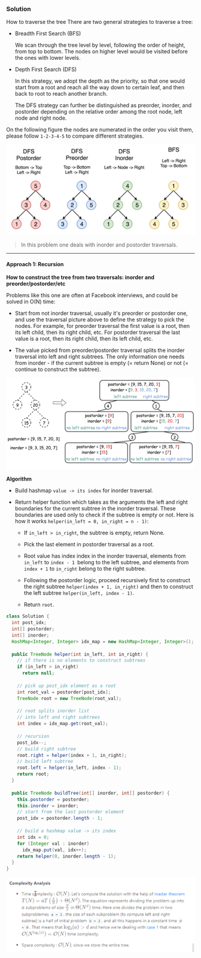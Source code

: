 ### Solution

How to traverse the tree
There are two general strategies to traverse a tree:

* Breadth First Search (BFS)

    We scan through the tree level by level, following the order of height, from top to bottom. The nodes on higher level would be visited before the ones with lower levels.

* Depth First Search (DFS)

    In this strategy, we adopt the depth as the priority, so that one would start from a root and reach all the way down to certain leaf, and then back to root to reach another branch.

    The DFS strategy can further be distinguished as preorder, inorder, and postorder depending on the relative order among the root node, left node and right node.

On the following figure the nodes are numerated in the order you visit them, please follow `1-2-3-4-5` to compare different strategies.

![](../L.105.Construct.Binary.Tree.From.Preorder.and.Inoder.Traversal.Medium/145_transverse.png)

> In this problem one deals with inorder and postorder traversals.

----

#### Approach 1: Recursion
**How to construct the tree from two traversals: inorder and preorder/postorder/etc**

Problems like this one are often at Facebook interviews, and could be solved in O(N) time:

* Start from not inorder traversal, usually it's preorder or postorder one, and use the traversal picture above to define the strategy to pick the nodes. For example, for preorder traversal the first value is a root, then its left child, then its right child, etc. For postorder traversal the last value is a root, then its right child, then its left child, etc.

* The value picked from preorder/postorder traversal splits the inorder traversal into left and right subtrees. The only information one needs from inorder - if the current subtree is empty (= return None) or not (= continue to construct the subtree).

![](recursion.png)

**Algorithm**

* Build hashmap `value -> its index` for inorder traversal.

* Return helper function which takes as the arguments the left and right boundaries for the current subtree in the inorder traversal. These boundaries are used only to check if the subtree is empty or not. Here is how it works `helper(in_left = 0, in_right = n - 1)`:

    * If `in_left > in_right`, the subtree is empty, return None.

    * Pick the last element in postorder traversal as a root.

    * Root value has index index in the inorder traversal, elements from `in_left` to `index - 1 `belong to the left subtree, and elements from `index + 1` to `in_right` belong to the right subtree.

    * Following the postorder logic, proceed recursively first to construct the right subtree `helper(index + 1, in_right)` and then to construct the left subtree `helper(in_left, index - 1)`.

    * Return `root`.

```Java
class Solution {
  int post_idx;
  int[] postorder;
  int[] inorder;
  HashMap<Integer, Integer> idx_map = new HashMap<Integer, Integer>();

  public TreeNode helper(int in_left, int in_right) {
    // if there is no elements to construct subtrees
    if (in_left > in_right)
      return null;

    // pick up post_idx element as a root
    int root_val = postorder[post_idx];
    TreeNode root = new TreeNode(root_val);

    // root splits inorder list
    // into left and right subtrees
    int index = idx_map.get(root_val);

    // recursion 
    post_idx--;
    // build right subtree
    root.right = helper(index + 1, in_right);
    // build left subtree
    root.left = helper(in_left, index - 1);
    return root;
  }

  public TreeNode buildTree(int[] inorder, int[] postorder) {
    this.postorder = postorder;
    this.inorder = inorder;
    // start from the last postorder element
    post_idx = postorder.length - 1;

    // build a hashmap value -> its index
    int idx = 0;
    for (Integer val : inorder)
      idx_map.put(val, idx++);
    return helper(0, inorder.length - 1);
  }
}
```
![](Algo1_complexityanalysis.png)


